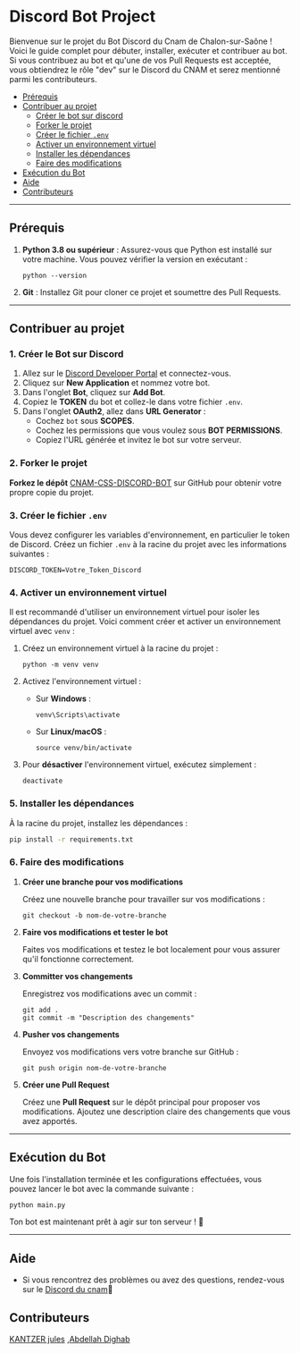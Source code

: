 # Discord Bot Project

Bienvenue sur le projet du Bot Discord du Cnam de Chalon-sur-Saône ! Voici le guide complet pour débuter, installer, exécuter et contribuer au bot. Si vous contribuez au bot et qu'une de vos Pull Requests est acceptée, vous obtiendrez le rôle "dev" sur le Discord du CNAM et serez mentionné parmi les contributeurs.

- [Prérequis](#prérequis)
- [Contribuer au projet](#contribuer-au-projet)
  - [Créer le bot sur discord](#1-créer-le-bot-sur-discord)
  - [Forker le projet](#2-forker-le-projet)
  - [Créer le fichier `.env`](#3-créer-le-fichier-env)
  - [Activer un environnement virtuel](#4-activer-un-environnement-virtuel)
  - [Installer les dépendances](#5-installer-les-dépendances)
  - [Faire des modifications](#6-faire-des-modifications)
- [Exécution du Bot](#exécution-du-bot)
- [Aide](#aide)
- [Contributeurs](#contributeurs)

---

## Prérequis

1. **Python 3.8 ou supérieur** : Assurez-vous que Python est installé sur votre machine. Vous pouvez vérifier la version en exécutant :
    ```
    python --version
    ```

2. **Git** : Installez Git pour cloner ce projet et soumettre des Pull Requests.

---

## Contribuer au projet

### 1. Créer le Bot sur Discord

1. Allez sur le [Discord Developer Portal](https://discord.com/developers/applications) et connectez-vous.
2. Cliquez sur **New Application** et nommez votre bot.
3. Dans l'onglet **Bot**, cliquez sur **Add Bot**.
4. Copiez le **TOKEN** du bot et collez-le dans votre fichier `.env`.
5. Dans l'onglet **OAuth2**, allez dans **URL Generator** :
    - Cochez `bot` sous **SCOPES**.
    - Cochez les permissions que vous voulez sous **BOT PERMISSIONS**.
    - Copiez l'URL générée et invitez le bot sur votre serveur.


### 2. Forker le projet

**Forkez le dépôt** [CNAM-CSS-DISCORD-BOT](https://github.com/CNAM-CSS/CNAM-CSS-DISCORD-BOT) sur GitHub pour obtenir votre propre copie du projet.


### 3. Créer le fichier `.env`

Vous devez configurer les variables d'environnement, en particulier le token de Discord. Créez un fichier `.env` à la racine du projet avec les informations suivantes :
```
DISCORD_TOKEN=Votre_Token_Discord
```

### 4. Activer un environnement virtuel

Il est recommandé d'utiliser un environnement virtuel pour isoler les dépendances du projet. Voici comment créer et activer un environnement virtuel avec `venv` :

1. Créez un environnement virtuel à la racine du projet :

   ```
   python -m venv venv
   ```

2. Activez l'environnement virtuel :

   - Sur **Windows** :
     ```
     venv\Scripts\activate
     ```
   - Sur **Linux/macOS** :
     ```
     source venv/bin/activate
     ```

3. Pour **désactiver** l'environnement virtuel, exécutez simplement :
   ```
   deactivate
   ```
### 5. Installer les dépendances

À la racine du projet, installez les dépendances :

```sh
pip install -r requirements.txt
```
### 6. Faire des modifications

1. **Créer une branche pour vos modifications**

   Créez une nouvelle branche pour travailler sur vos modifications :

   ```
   git checkout -b nom-de-votre-branche
   ```

2. **Faire vos modifications et tester le bot**

   Faites vos modifications et testez le bot localement pour vous assurer qu'il fonctionne correctement.

3. **Committer vos changements**

   Enregistrez vos modifications avec un commit :

   ```
   git add .
   git commit -m "Description des changements"
   ```

4. **Pusher vos changements**

   Envoyez vos modifications vers votre branche sur GitHub :

   ```
   git push origin nom-de-votre-branche
   ```

5. **Créer une Pull Request**

   Créez une **Pull Request** sur le dépôt principal pour proposer vos modifications. Ajoutez une description claire des changements que vous avez apportés.

---

## Exécution du Bot

Une fois l'installation terminée et les configurations effectuées, vous pouvez lancer le bot avec la commande suivante :

```bash
python main.py
```

Ton bot est maintenant prêt à agir sur ton serveur ! 🥳

---

## Aide

- Si vous rencontrez des problèmes ou avez des questions, rendez-vous sur le [Discord du cnam](https://discord.gg/spMXekm9bq)🙏

## Contributeurs
[KANTZER jules](https://github.com/diezeJhon) ,[Abdellah Dighab](https://github.com/adwge99)